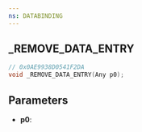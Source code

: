 ```yaml
---
ns: DATABINDING
---
```

## _REMOVE_DATA_ENTRY

```c
// 0x0AE9938D0541F2DA
void _REMOVE_DATA_ENTRY(Any p0);
```

## Parameters
* **p0**:
